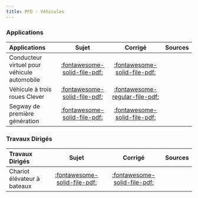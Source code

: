 ```yaml
---
title: PFD - Véhicules 
---
```


### Applications 
 
| Applications | Sujet | Corrigé | Sources  | 
| :-------------- | :---: | :-----: | :------: | 
| Conducteur virtuel pour véhicule automobile | [:fontawesome-solid-file-pdf:](http://xpessoles-cpge.fr/pdf/Cy_04_02_Application_02_Vehicule_Sujet.pdf) | [:fontawesome-solid-file-pdf:](http://xpessoles-cpge.fr/pdf/Cy_04_02_Application_02_Vehicule_Corrige.pdf) | 
| Véhicule à trois roues Clever | [:fontawesome-solid-file-pdf:](http://xpessoles-cpge.fr/pdf/Cy_04_03_PFD_Veh_App_02_Clever_Sujet.pdf) | [:fontawesome-regular-file-pdf:](http://xpessoles-cpge.fr/pdf/Cy_04_03_PFD_Veh_App_02_Clever_Corrige.pdf) | 
| Segway de première génération | [:fontawesome-solid-file-pdf:](http://xpessoles-cpge.fr/pdf/Cy_04_03_PFD_Veh_TD_01_Segway_Sujet.pdf) | [:fontawesome-solid-file-pdf:](http://xpessoles-cpge.fr/pdf/Cy_04_03_PFD_Veh_TD_01_Segway_Corrige.pdf) | 

### Travaux Dirigés 
 
| Travaux Dirigés | Sujet | Corrigé | Sources  | 
| :-------------- | :---: | :-----: | :------: | 
| Chariot élévateur à bateaux | [:fontawesome-solid-file-pdf:](http://xpessoles-cpge.fr/pdf/Cy_04_03_PFD_Veh_App_01_AscBateau_Sujet.pdf) | [:fontawesome-solid-file-pdf:](http://xpessoles-cpge.fr/pdf/Cy_04_03_PFD_Veh_App_01_AscBateau_Corrige.pdf) | 



